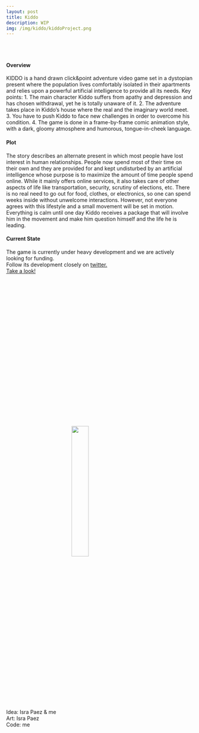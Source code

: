 ```yaml
---
layout: post
title: Kiddo
description: WIP
img: /img/kiddo/kiddoProject.png
---
```


<div class="img_row">
	<img class="col one" src="{{ site.baseurl }}/img/kiddo/kiddo1.png" alt="" title="Wondering around the house"/>
	<img class="col one" src="{{ site.baseurl }}/img/kiddo/kiddoMetro.png" alt="" title="Metro animation"/>
	<img class="col one" src="{{ site.baseurl }}/img/kiddo/kiddoFridge.png" alt="" title="Inside the fridge"/>
</div>
<br>

<h4>Overview</h4>
KIDDO is a hand drawn click&point adventure video game set in a dystopian present where the population lives comfortably isolated in their apartments and relies upon a powerful artificial intelligence to provide all its needs.
Key points:
1. The main character Kiddo suffers from apathy and depression and has chosen withdrawal, yet he is totally unaware of it.
2. The adventure takes place in Kiddo’s house where the real and the imaginary world meet.
3. You have to push Kiddo to face new challenges in order to overcome his condition.
4. The game is done in a frame-by-frame comic animation style, with a dark, gloomy atmosphere and humorous, tongue-in-cheek language.

<br>
<h4>Plot</h4>
The story describes an alternate present in which most people have lost interest in human relationships.
People now spend most of their time on their own and they are provided for and kept undisturbed by an artificial intelligence whose purpose is to maximize the amount of time people spend online. While it mainly offers online services, it also takes care of other aspects of life like transportation, security, scrutiny of elections, etc. There is no real need to go out for food, clothes, or electronics, so one can spend weeks inside without unwelcome interactions. However, not everyone agrees with this lifestyle and a small movement will be set in motion. Everything is calm until one day Kiddo receives a package that will involve him in the movement and make him question himself and the life he is leading.
<br>
<h4>Current State</h4>
The game is currently under heavy development and we are actively looking for funding.
<br>
Follow its development closely on <a href="https://www.instagram.com/kiddogame/"> twitter. <a/>

<div class="gameLink">
<a href="{{ site.baseurl }}/webgl/Kiddo/index.html" target="_blank">
	Take a look!
	<img class="kiddoGif" src="{{ site.baseurl }}/img/kiddo/undress.gif" alt="" title="Demo released!">
</a>
</div>

<div class="credits">
Idea: Isra Paez & me<br>
Art: Isra Paez<br>
Code: me<br>
</div>

<style>
.kiddoGif {
  width: 30%;
  align-content: center;
  display: block;
  margin-left: auto;
  margin-right: auto;
}
</style>